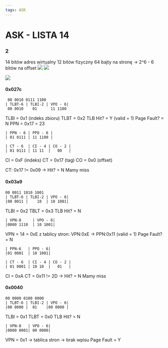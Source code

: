 ```yaml
---
tags: ASK
---
```

# ASK - LISTA 14

### 2
14 bitów adres wirtualny
12 bitów fizyczny
64 bajty na stronę -> 2^6 - 6 bitów na offset
![](https://i.imgur.com/fnjERke.png)
![](https://i.imgur.com/YJkiDep.png)

![](https://i.imgur.com/GSu94eq.png)

#### 0x027c
```
 00 0010 0111 1100
| TLBT-6 | TLBI-2 | VPO - 6|
 00 0010    01      11 1100
```
TLBI = 0x1 (indeks zbioru)
TLBT = 0x2
TLB Hit? = Y (valid = 1)
Page Fault? = N
PPN = 0x17 = 23
```
| PPN - 6 | PPO - 6 |
| 01 0111 | 11 1100 |
```
```
| CT - 6  | CI - 4 | CO - 2 |
| 01 0111 | 11 11  |   00   |
```
CI = 0xF (indeks)
CT = 0x17 (tag)
CO = 0x0 (offset)

CT: 0x17 != 0x09 -> Hit? = N
Mamy miss

#### 0x03a9
```
00 0011 1010 1001
| TLBT-6 | TLBI-2 | VPO - 6|
|00 0011 |    10  | 10 1001|
```
TLBI = 0x2
TBLT = 0x3
TLB Hit? = N

```
| VPN-8     | VPO - 6|
|0000 1110  | 10 1001|
```
VPN = 14 = 0xE
z tablicy stron: VPN:0xE -> PPN:0x11 (valid = 1)
Page Fault? = N
```
| PPN-6   | PPO - 6|
|01 0001  | 10 1001|
```
```
| CT - 6  | CI - 4 | CO - 2 |
| 01 0001 | 10 10  |   01   |
```
CI = 0xA
CT = 0x11 != 2D -> Hit? = N
Mamy miss

#### 0x0040
```
00 0000 0100 0000
| TLBT-6 | TLBI-2 | VPO - 6|
|00 0000 |  01    |00 0000 |
```
TLBI = 0x1
TLBT = 0x0
TLB Hit? = N
```
| VPN-8   | VPO - 6|
|0000 0001| 00 0000|
```
VPN = 0x1 -> tablica stron -> brak wpisu
Page Fault = Y
